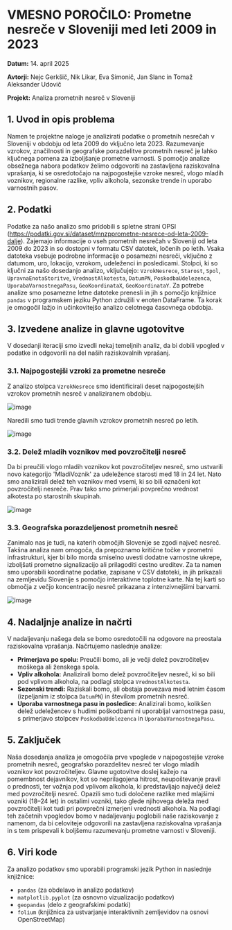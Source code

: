 # VMESNO POROČILO: Prometne nesreče v Sloveniji med leti 2009 in 2023

**Datum:** 14. april 2025

**Avtorji:** Nejc Gerkšič, Nik Likar, Eva Simonič, Jan Slanc in Tomaž Aleksander Udovič

**Projekt:** Analiza prometnih nesreč v Sloveniji

## 1. Uvod in opis problema

Namen te projektne naloge je analizirati podatke o prometnih nesrečah v Sloveniji v obdobju od leta 2009 do vključno leta 2023. Razumevanje vzrokov, značilnosti in geografske porazdelitve prometnih nesreč je lahko ključnega pomena za izboljšanje prometne varnosti. S pomočjo analize obsežnega nabora podatkov želimo odgovoriti na zastavljena raziskovalna vprašanja, ki se osredotočajo na najpogostejše vzroke nesreč, vlogo mladih voznikov, regionalne razlike, vpliv alkohola, sezonske trende in uporabo varnostnih pasov.

## 2. Podatki

Podatke za našo analizo smo pridobili s spletne strani OPSI (https://podatki.gov.si/dataset/mnzpprometne-nesrece-od-leta-2009-dalje). Zajemajo informacije o vseh prometnih nesrečah v Sloveniji od leta 2009 do 2023 in so dostopni v formatu CSV datotek, ločenih po letih. Vsaka datoteka vsebuje podrobne informacije o posamezni nesreči, vključno z datumom, uro, lokacijo, vzrokom, udeleženci in posledicami. Stolpci, ki so ključni za našo dosedanjo analizo, vključujejo: `VzrokNesrece`, `Starost`, `Spol`, `UpravnaEnotaStoritve`, `VrednostAlkotesta`, `DatumPN`, `PoskodbaUdelezenca`, `UporabaVarnostnegaPasu`, `GeoKoordinataX`, `GeoKoordinataY`. Za potrebe analize smo posamezne letne datoteke prenesli in jih s pomočjo knjižnice `pandas` v programskem jeziku Python združili v enoten DataFrame. Ta korak je omogočil lažjo in učinkovitejšo analizo celotnega časovnega obdobja.

## 3. Izvedene analize in glavne ugotovitve

V dosedanji iteraciji smo izvedli nekaj temeljnih analiz, da bi dobili vpogled v podatke in odgovorili na del naših raziskovalnih vprašanj.

### 3.1. Najpogostejši vzroki za prometne nesreče

Z analizo stolpca `VzrokNesrece` smo identificirali deset najpogostejših vzrokov prometnih nesreč v analiziranem obdobju.

![image](https://github.com/user-attachments/assets/65acbc71-301a-4131-b425-a6b902f33422)

Naredili smo tudi trende glavnih vzrokov prometnih nesreč po letih.

![image](https://github.com/user-attachments/assets/92ee68a9-b999-4b21-805c-ef047870f664)

### 3.2. Delež mladih voznikov med povzročitelji nesreč

Da bi preučili vlogo mladih voznikov kot povzročiteljev nesreč, smo ustvarili novo kategorijo 'MladiVoznik' za udeležence starosti med 18 in 24 let. Nato smo analizirali delež teh voznikov med vsemi, ki so bili označeni kot povzročitelji nesreče. Prav tako smo primerjali povprečno vrednost alkotesta po starostnih skupinah.

![image](https://github.com/user-attachments/assets/b1165874-0334-450e-83ec-d8213dfeff37)


### 3.3. Geografska porazdeljenost prometnih nesreč

Zanimalo nas je tudi, na katerih območjih Slovenije se zgodi največ nesreč. Takšna analiza nam omogoča, da prepoznamo kritične točke v prometni infrastrukturi, kjer bi bilo morda smiselno uvesti dodatne varnostne ukrepe, izboljšati prometno signalizacijo ali prilagoditi cestno ureditev. Za ta namen smo uporabili koordinatne podatke, zapisane v CSV datoteki, in jih prikazali na zemljevidu Slovenije s pomočjo interaktivne toplotne karte. Na tej karti so območja z večjo koncentracijo nesreč prikazana z intenzivnejšimi barvami.

![image](https://github.com/user-attachments/assets/b8350e94-7b1a-41eb-b809-1077c593ff92)

## 4. Nadaljnje analize in načrti

V nadaljevanju našega dela se bomo osredotočili na odgovore na preostala raziskovalna vprašanja. Načrtujemo naslednje analize:

* **Primerjava po spolu:** Preučili bomo, ali je večji delež povzročiteljev moškega ali ženskega spola.
* **Vpliv alkohola:** Analizirali bomo delež povzročiteljev nesreč, ki so bili pod vplivom alkohola, na podlagi stolpca `VrednostAlkotesta`.
* **Sezonski trendi:** Raziskali bomo, ali obstaja povezava med letnim časom (izpeljanim iz stolpca `DatumPN`) in številom prometnih nesreč.
* **Uporaba varnostnega pasu in posledice:** Analizirali bomo, kolikšen delež udeležencev s hudimi poškodbami ni uporabljal varnostnega pasu, s primerjavo stolpcev `PoskodbaUdelezenca` in `UporabaVarnostnegaPasu`.

## 5. Zaključek

Naša dosedanja analiza je omogočila prve vpoglede v najpogostejše vzroke prometnih nesreč, geografsko porazdelitev nesreč ter vlogo mladih voznikov kot povzročiteljev. Glavne ugotovitve doslej kažejo na pomembnost dejavnikov, kot so neprilagojena hitrost, neupoštevanje pravil o prednosti, ter vožnja pod vplivom alkohola, ki predstavljajo največji delež med povzročitelji nesreč. Opazili smo tudi določene razlike med mlajšimi vozniki (18–24 let) in ostalimi vozniki, tako glede njihovega deleža med povzročitelji kot tudi pri povprečni izmerjeni vrednosti alkohola. Na podlagi teh začetnih vpogledov bomo v nadaljevanju poglobili naše raziskovanje z namenom, da bi celoviteje odgovorili na zastavljena raziskovalna vprašanja in s tem prispevali k boljšemu razumevanju prometne varnosti v Sloveniji.

## 6. Viri kode

Za analizo podatkov smo uporabili programski jezik Python in naslednje knjižnice:

* `pandas` (za obdelavo in analizo podatkov)
* `matplotlib.pyplot` (za osnovno vizualizacijo podatkov)
* `geopandas` (delo z geografskimi podatki)
* `folium` (knjižnica za ustvarjanje interaktivnih zemljevidov na osnovi OpenStreetMap)
